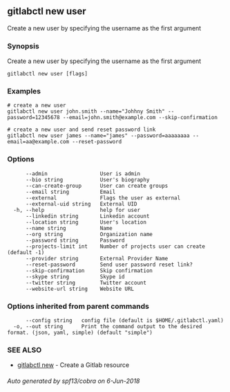 ## gitlabctl new user

Create a new user by specifying the username as the first argument

### Synopsis

Create a new user by specifying the username as the first argument

```
gitlabctl new user [flags]
```

### Examples

```
# create a new user
gitlabctl new user john.smith --name="Johhny Smith" --password=12345678 --email=john.smith@example.com --skip-confirmation

# create a new user and send reset password link
gitlabctl new user james --name="james" --password=aaaaaaaa --email=aa@example.com --reset-password
```

### Options

```
      --admin                 User is admin
      --bio string            User's biography
      --can-create-group      User can create groups
      --email string          Email
      --external              Flags the user as external
      --external-uid string   External UID
  -h, --help                  help for user
      --linkedin string       Linkedin account
      --location string       User's location
      --name string           Name
      --org string            Organization name
      --password string       Password
      --projects-limit int    Number of projects user can create (default -1)
      --provider string       External Provider Name
      --reset-password        Send user password reset link?
      --skip-confirmation     Skip confirmation
      --skype string          Skype id
      --twitter string        Twitter account
      --website-url string    Website URL
```

### Options inherited from parent commands

```
      --config string   config file (default is $HOME/.gitlabctl.yaml)
  -o, --out string      Print the command output to the desired format. (json, yaml, simple) (default "simple")
```

### SEE ALSO

* [gitlabctl new](gitlabctl_new.md)	 - Create a Gitlab resource

###### Auto generated by spf13/cobra on 6-Jun-2018
